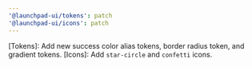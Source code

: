 ```yaml
---
'@launchpad-ui/tokens': patch
'@launchpad-ui/icons': patch
---
```


[Tokens]: Add new success color alias tokens, border radius token, and gradient tokens.
[Icons]: Add `star-circle` and `confetti` icons.
